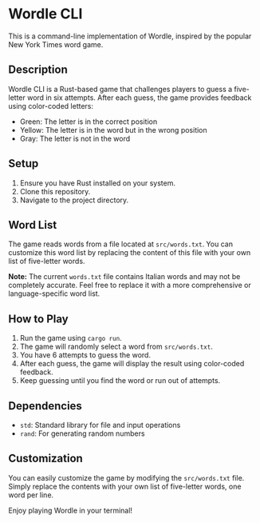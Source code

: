 # Wordle CLI

This is a command-line implementation of Wordle, inspired by the popular New York Times word game.

## Description

Wordle CLI is a Rust-based game that challenges players to guess a five-letter word in six attempts. After each guess, the game provides feedback using color-coded letters:

- Green: The letter is in the correct position
- Yellow: The letter is in the word but in the wrong position
- Gray: The letter is not in the word

## Setup

1. Ensure you have Rust installed on your system.
2. Clone this repository.
3. Navigate to the project directory.

## Word List

The game reads words from a file located at `src/words.txt`. You can customize this word list by replacing the content of this file with your own list of five-letter words.

**Note:** The current `words.txt` file contains Italian words and may not be completely accurate. Feel free to replace it with a more comprehensive or language-specific word list.

## How to Play

1. Run the game using `cargo run`.
2. The game will randomly select a word from `src/words.txt`.
3. You have 6 attempts to guess the word.
4. After each guess, the game will display the result using color-coded feedback.
5. Keep guessing until you find the word or run out of attempts.

## Dependencies

- `std`: Standard library for file and input operations
- `rand`: For generating random numbers

## Customization

You can easily customize the game by modifying the `src/words.txt` file. Simply replace the contents with your own list of five-letter words, one word per line.

Enjoy playing Wordle in your terminal!
